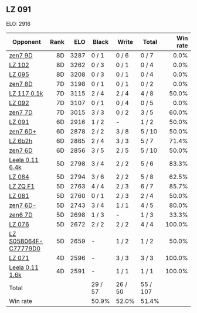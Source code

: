 ## LZ 091 ##

ELO: 2916

Opponent | Rank | ELO | Black | Write | Total | Win rate
---------|-----:|----:|-------|-------|-------|-------:
[zen7 9D](zen7%209D.md) | 8D | 3287 | 0 / 1 | 0 / 6 | 0 / 7 | 0.0%
[LZ 102](LZ%20102.md) | 8D | 3262 | 0 / 3 | 0 / 1 | 0 / 4 | 0.0%
[LZ 095](LZ%20095.md) | 8D | 3208 | 0 / 3 | 0 / 1 | 0 / 4 | 0.0%
[zen7 8D](zen7%208D.md) | 7D | 3198 | 0 / 1 | 0 / 1 | 0 / 2 | 0.0%
[LZ 117 0.1k](LZ%20117%200.1k.md) | 7D | 3115 | 2 / 4 | 2 / 4 | 4 / 8 | 50.0%
[LZ 092](LZ%20092.md) | 7D | 3107 | 0 / 1 | 0 / 4 | 0 / 5 | 0.0%
[zen7 7D](zen7%207D.md) | 7D | 3015 | 3 / 3 | 0 / 2 | 3 / 5 | 60.0%
[LZ 091](LZ%20091.md) | 6D | 2916 | 1 / 2 | - | 1 / 2 | 50.0%
[zen7 6D+](zen7%206D+.md) | 6D | 2878 | 2 / 2 | 3 / 8 | 5 / 10 | 50.0%
[LZ 6b2h](LZ%206b2h.md) | 6D | 2865 | 2 / 4 | 3 / 3 | 5 / 7 | 71.4%
[zen7 6D](zen7%206D.md) | 6D | 2856 | 3 / 5 | 2 / 5 | 5 / 10 | 50.0%
[Leela 0.11 6.4k](Leela%200.11%206.4k.md) | 5D | 2798 | 3 / 4 | 2 / 2 | 5 / 6 | 83.3%
[LZ 084](LZ%20084.md) | 5D | 2794 | 3 / 6 | 2 / 2 | 5 / 8 | 62.5%
[LZ ZQ F1](LZ%20ZQ%20F1.md) | 5D | 2763 | 4 / 4 | 2 / 3 | 6 / 7 | 85.7%
[LZ 081](LZ%20081.md) | 5D | 2760 | 0 / 1 | 2 / 3 | 2 / 4 | 50.0%
[zen7 6D-](zen7%206D-.md) | 5D | 2743 | 3 / 4 | 1 / 1 | 4 / 5 | 80.0%
[zen6 7D](zen6%207D.md) | 5D | 2698 | 1 / 3 | - | 1 / 3 | 33.3%
[LZ 076](LZ%20076.md) | 5D | 2672 | 2 / 2 | 2 / 2 | 4 / 4 | 100.0%
[LZ S05B064F-C77779D0](LZ%20S05B064F-C77779D0.md) | 5D | 2659 | - | 1 / 2 | 1 / 2 | 50.0%
[LZ 071](LZ%20071.md) | 4D | 2596 | - | 3 / 3 | 3 / 3 | 100.0%
[Leela 0.11 1.6k](Leela%200.11%201.6k.md) | 4D | 2591 | - | 1 / 1 | 1 / 1 | 100.0%
Total | | | 29 / 57 | 26 / 50 | 55 / 107 | 
Win rate| | | 50.9% | 52.0% | 51.4% | 
